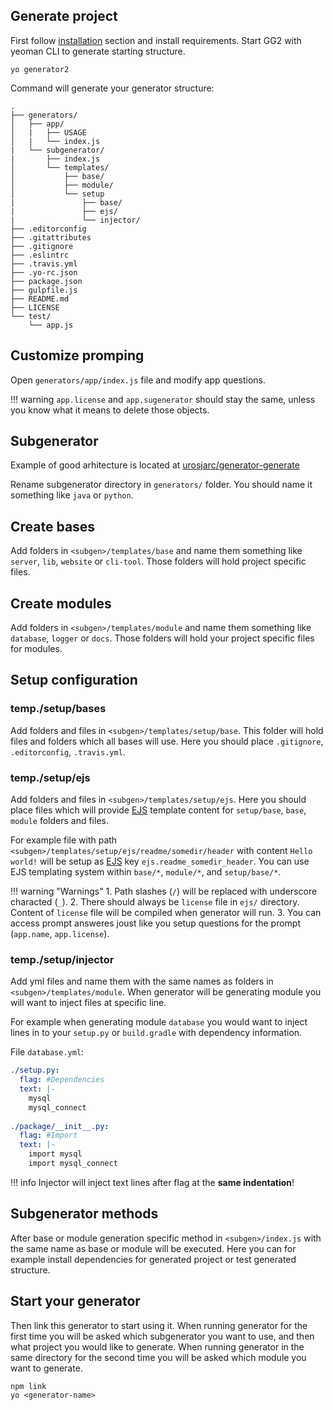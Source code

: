 ## Generate project

First follow [installation](/#instalation) section and install requirements.
Start GG2 with yeoman CLI to generate starting structure.

```
yo generator2
```

Command will generate your generator structure:
```text
.
├── generators/
│   ├── app/
│   |   ├── USAGE
│   |   └── index.js
|   └── subgenerator/
|       ├── index.js
│       └── templates/
│           ├── base/
│           ├── module/
│           └── setup
|               ├── base/
|               ├── ejs/
|               └── injector/
├── .editorconfig
├── .gitattributes
├── .gitignore
├── .eslintrc
├── .travis.yml
├── .yo-rc.json
├── package.json
├── gulpfile.js
├── README.md
├── LICENSE
└── test/
    └── app.js
```

## Customize promping
Open `generators/app/index.js` file and modify app questions.

!!! warning
	`app.license` and `app.sugenerator` should stay the same, unless you know
    what it means to delete those objects.

## Subgenerator

Example of good arhitecture is located at
[urosjarc/generator-generate](https://github.com/urosjarc/generator-generate)

Rename subgenerator directory in `generators/` folder.
You should name it something like `java` or `python`.

## Create bases
Add folders in `<subgen>/templates/base` and name them something like
`server`, `lib`, `website` or `cli-tool`. Those folders will hold
project specific files.
    
## Create modules
Add folders in `<subgen>/templates/module` and name them something like
`database`, `logger` or `docs`. Those folders will hold your project
specific files for modules.
    
## Setup configuration

### temp./setup/bases
Add folders and files in `<subgen>/templates/setup/base`.
This folder will hold files and folders which all bases will use.
Here you should place `.gitignore`, `.editorconfig`, `.travis.yml`.
 
### temp./setup/ejs
Add folders and files in `<subgen>/templates/setup/ejs`. Here you should
place files which will provide [EJS](http://www.embeddedjs.com/) template content for `setup/base`, `base`, `module`
folders and files.
 
For example file with path `<subgen>/templates/setup/ejs/readme/somedir/header` with content
`Hello world!` will be setup as [EJS](http://www.embeddedjs.com/) key `ejs.readme_somedir_header`. You can use EJS templating
system within `base/*`, `module/*`, and `setup/base/*`.
 
!!! warning "Warnings"
	1. Path slashes (`/`) will be replaced with underscore characted (`_`).
	2. There should always be `license` file in `ejs/` directory. Content
	   of `license` file will be compiled when generator will run.
	3. You can access prompt answeres joust like you setup questions for the prompt (`app.name`, `app.license`).

### temp./setup/injector
Add yml files and name them with the same names as folders in `<subgen>/templates/module`.
When generator will be generating module you will want to inject files at specific line.

For example when generating module `database` you would want to inject lines in to your
`setup.py` or `build.gradle` with dependency information.

File `database.yml`:
```yaml
./setup.py:
  flag: #Dependencies
  text: |-
    mysql
    mysql_connect
    
./package/__init__.py:
  flag: #Import
  text: |-
    import mysql
    import mysql_connect
```

!!! info
	Injector will inject text lines after flag at the **same indentation**!

## Subgenerator methods
After base or module generation specific method in `<subgen>/index.js`
with the same name as base or module will be executed. Here you can for example
install dependencies for generated project or test generated structure. 

## Start your generator
Then link this generator to start using it.
When running generator for the first time you will be asked
which subgenerator you want to use, and then what project you would like
to generate. When running generator in the same directory for the second time
you will be asked which module you want to generate.

```
npm link
yo <generator-name>
```
